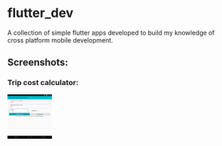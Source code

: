 # flutter_dev

A collection of simple flutter apps developed to build my knowledge of cross platform mobile development.

## Screenshots: 

### Trip cost calculator:
<img src="https://github.com/bojandjukic1/flutter_dev/blob/master/screenshots/trip_cost.png" alt="trip_cost_screenshot" height="100px" width="100px" />
